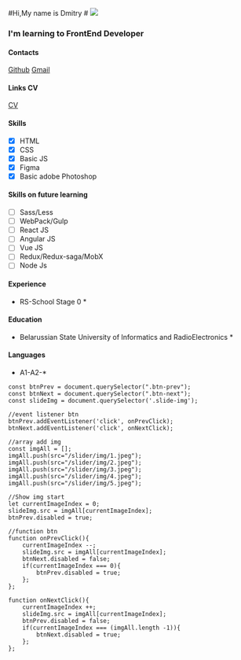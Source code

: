 #Hi,My name is Dmitry #
![](../../Desktop/1.jpg)
### I'm learning to FrontEnd Developer ###
#### Contacts ####
[Github](https://github.com/BDODINKA)
[Gmail](https://bdodinka1992@gmail.com)
#### Links CV ####
[CV](https://www.onliner.by/)

#### Skills ####                          
- [x] HTML
- [x] CSS
- [x] Basic JS
- [x] Figma
- [x] Basic adobe Photoshop
#### Skills on future learning ####
- [ ] Sass/Less
- [ ] WebPack/Gulp
- [ ] React JS
- [ ] Angular JS
- [ ] Vue JS
- [ ] Redux/Redux-saga/MobX
- [ ] Node Js
#### Experience ####
* RS-School Stage 0 *
#### Education #### 
* Belarussian State University of Informatics and RadioElectronics *
#### Languages ####
* A1-A2-*

```//search btn
const btnPrev = document.querySelector(".btn-prev");
const btnNext = document.querySelector(".btn-next");
const slideImg = document.querySelector('.slide-img');

//event listener btn
btnPrev.addEventListener('click', onPrevClick);
btnNext.addEventListener('click', onNextClick);

//array add img
const imgAll = [];
imgAll.push(src="/slider/img/1.jpeg");
imgAll.push(src="/slider/img/2.jpeg");
imgAll.push(src="/slider/img/3.jpeg");
imgAll.push(src="/slider/img/4.jpeg");
imgAll.push(src="/slider/img/5.jpeg");

//Show img start
let currentImageIndex = 0;
slideImg.src = imgAll[currentImageIndex];
btnPrev.disabled = true;

//function btn
function onPrevClick(){
    currentImageIndex --;
    slideImg.src = imgAll[currentImageIndex];
    btnNext.disabled = false;
    if(currentImageIndex === 0){
        btnPrev.disabled = true;
    };
};

function onNextClick(){
    currentImageIndex ++;
    slideImg.src = imgAll[currentImageIndex];
    btnPrev.disabled = false;
    if(currentImageIndex === (imgAll.length -1)){
        btnNext.disabled = true;
    };
};
```
